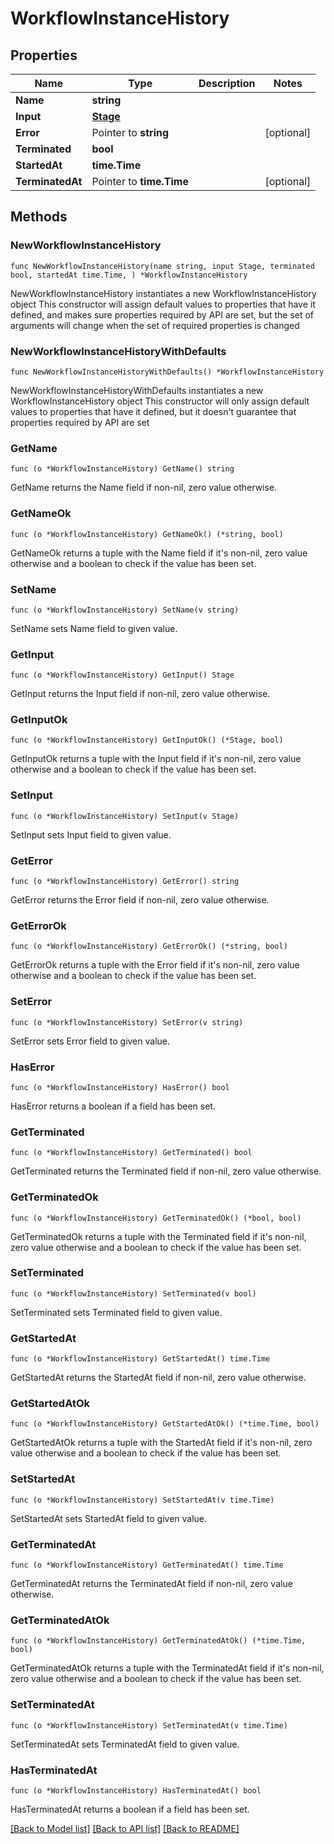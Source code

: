 # WorkflowInstanceHistory

## Properties

Name | Type | Description | Notes
------------ | ------------- | ------------- | -------------
**Name** | **string** |  | 
**Input** | [**Stage**](Stage.md) |  | 
**Error** | Pointer to **string** |  | [optional] 
**Terminated** | **bool** |  | 
**StartedAt** | **time.Time** |  | 
**TerminatedAt** | Pointer to **time.Time** |  | [optional] 

## Methods

### NewWorkflowInstanceHistory

`func NewWorkflowInstanceHistory(name string, input Stage, terminated bool, startedAt time.Time, ) *WorkflowInstanceHistory`

NewWorkflowInstanceHistory instantiates a new WorkflowInstanceHistory object
This constructor will assign default values to properties that have it defined,
and makes sure properties required by API are set, but the set of arguments
will change when the set of required properties is changed

### NewWorkflowInstanceHistoryWithDefaults

`func NewWorkflowInstanceHistoryWithDefaults() *WorkflowInstanceHistory`

NewWorkflowInstanceHistoryWithDefaults instantiates a new WorkflowInstanceHistory object
This constructor will only assign default values to properties that have it defined,
but it doesn't guarantee that properties required by API are set

### GetName

`func (o *WorkflowInstanceHistory) GetName() string`

GetName returns the Name field if non-nil, zero value otherwise.

### GetNameOk

`func (o *WorkflowInstanceHistory) GetNameOk() (*string, bool)`

GetNameOk returns a tuple with the Name field if it's non-nil, zero value otherwise
and a boolean to check if the value has been set.

### SetName

`func (o *WorkflowInstanceHistory) SetName(v string)`

SetName sets Name field to given value.


### GetInput

`func (o *WorkflowInstanceHistory) GetInput() Stage`

GetInput returns the Input field if non-nil, zero value otherwise.

### GetInputOk

`func (o *WorkflowInstanceHistory) GetInputOk() (*Stage, bool)`

GetInputOk returns a tuple with the Input field if it's non-nil, zero value otherwise
and a boolean to check if the value has been set.

### SetInput

`func (o *WorkflowInstanceHistory) SetInput(v Stage)`

SetInput sets Input field to given value.


### GetError

`func (o *WorkflowInstanceHistory) GetError() string`

GetError returns the Error field if non-nil, zero value otherwise.

### GetErrorOk

`func (o *WorkflowInstanceHistory) GetErrorOk() (*string, bool)`

GetErrorOk returns a tuple with the Error field if it's non-nil, zero value otherwise
and a boolean to check if the value has been set.

### SetError

`func (o *WorkflowInstanceHistory) SetError(v string)`

SetError sets Error field to given value.

### HasError

`func (o *WorkflowInstanceHistory) HasError() bool`

HasError returns a boolean if a field has been set.

### GetTerminated

`func (o *WorkflowInstanceHistory) GetTerminated() bool`

GetTerminated returns the Terminated field if non-nil, zero value otherwise.

### GetTerminatedOk

`func (o *WorkflowInstanceHistory) GetTerminatedOk() (*bool, bool)`

GetTerminatedOk returns a tuple with the Terminated field if it's non-nil, zero value otherwise
and a boolean to check if the value has been set.

### SetTerminated

`func (o *WorkflowInstanceHistory) SetTerminated(v bool)`

SetTerminated sets Terminated field to given value.


### GetStartedAt

`func (o *WorkflowInstanceHistory) GetStartedAt() time.Time`

GetStartedAt returns the StartedAt field if non-nil, zero value otherwise.

### GetStartedAtOk

`func (o *WorkflowInstanceHistory) GetStartedAtOk() (*time.Time, bool)`

GetStartedAtOk returns a tuple with the StartedAt field if it's non-nil, zero value otherwise
and a boolean to check if the value has been set.

### SetStartedAt

`func (o *WorkflowInstanceHistory) SetStartedAt(v time.Time)`

SetStartedAt sets StartedAt field to given value.


### GetTerminatedAt

`func (o *WorkflowInstanceHistory) GetTerminatedAt() time.Time`

GetTerminatedAt returns the TerminatedAt field if non-nil, zero value otherwise.

### GetTerminatedAtOk

`func (o *WorkflowInstanceHistory) GetTerminatedAtOk() (*time.Time, bool)`

GetTerminatedAtOk returns a tuple with the TerminatedAt field if it's non-nil, zero value otherwise
and a boolean to check if the value has been set.

### SetTerminatedAt

`func (o *WorkflowInstanceHistory) SetTerminatedAt(v time.Time)`

SetTerminatedAt sets TerminatedAt field to given value.

### HasTerminatedAt

`func (o *WorkflowInstanceHistory) HasTerminatedAt() bool`

HasTerminatedAt returns a boolean if a field has been set.


[[Back to Model list]](../README.md#documentation-for-models) [[Back to API list]](../README.md#documentation-for-api-endpoints) [[Back to README]](../README.md)



